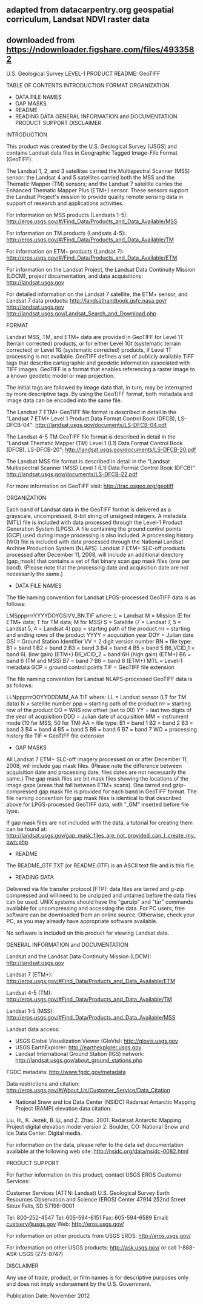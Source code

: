 ## adapted from datacarpentry.org geospatial corriculum, Landsat NDVI raster data
## downloaded from https://ndownloader.figshare.com/files/4933582

U.S. Geological Survey
LEVEL-1 PRODUCT README: GeoTIFF

TABLE OF CONTENTS
INTRODUCTION
FORMAT
ORGANIZATION
* DATA FILE NAMES
* GAP MASKS
* README
* READING DATA
GENERAL INFORMATION and DOCUMENTATION
PRODUCT SUPPORT
DISCLAIMER


INTRODUCTION

This product was created by the U.S. Geological Survey (USGS)
and contains Landsat data files in Geographic Tagged
Image-File Format (GeoTIFF).

The Landsat 1, 2, and 3 satellites carried the Multispectral
Scanner (MSS) sensor; the Landsat 4 and 5 satellites carried
both the MSS and the Thematic Mapper (TM) sensors; and the
Landsat 7 satellite carries the Enhanced Thematic Mapper Plus
(ETM+) sensor. These sensors support the Landsat Project's
mission to provide quality remote sensing data in support of
research and applications activities.

For information on MSS products (Landsats 1-5):
http://eros.usgs.gov/#/Find_Data/Products_and_Data_Available/MSS

For information on TM products (Landsats 4-5):
http://eros.usgs.gov/#/Find_Data/Products_and_Data_Available/TM

For information on ETM+ products (Landsat 7):
http://eros.usgs.gov/#/Find_Data/Products_and_Data_Available/ETM

For information on the Landsat Project, the Landsat Data Continuity
Mission (LDCM), project documentation, and data acquisitions:
http://landsat.usgs.gov

For detailed information on the Landsat 7 satellite, the ETM+ sensor,
and Landsat 7 data products:
http://landsathandbook.gsfc.nasa.gov/
http://landsat.usgs.gov
http://landsat.usgs.gov/Landsat_Search_and_Download.php


FORMAT

Landsat MSS, TM, and ETM+ data are provided in GeoTIFF for Level 1T
(terrain corrected) products, or for either Level 1Gt (systematic
terrain corrected) or Level 1G (systematic corrected) products,
if Level 1T processing is not available. GeoTIFF defines a set of
publicly available TIFF tags that describe cartographic and geodetic
information associated with TIFF images. GeoTIFF is a format that
enables referencing a raster image to a known geodetic model or map
projection.

The initial tags are followed by image data that, in turn, may be
interrupted by more descriptive tags. By using the GeoTIFF format,
both metadata and image data can be encoded into the same file.

The Landsat 7 ETM+ GeoTIFF file format is described in detail in the
"Landsat 7 ETM+ Level 1 Product Data Format Control Book (DFCB),
LS-DFCB-04":
http://landsat.usgs.gov/documents/LS-DFCB-04.pdf

The Landsat 4-5 TM GeoTIFF file format is described in detail in the
"Landsat Thematic Mapper (TM) Level 1 (L1) Data Format Control Book
(DFCB), LS-DFCB-20":
http://landsat.usgs.gov/documents/LS-DFCB-20.pdf

The Landsat MSS file format is described in detail in the "Landsat
Multispectral Scanner (MSS) Level 1 (L1) Data Format Control Book (DFCB)"
http://landsat.usgs.gov/documents/LS-DFCB-22.pdf

For more information on GeoTIFF visit:
http://trac.osgeo.org/geotiff


ORGANIZATION

Each band of Landsat data in the GeoTIFF format is delivered as
a grayscale, uncompressed, 8-bit string of unsigned integers.
A metadata (MTL) file is included with data processed through the
Level-1 Product Generation System (LPGS). A file containing the
ground control points (GCP) used during image processing is also
included. A processing history (WO) file is included with data
processed through the National Landsat Archive Production System
(NLAPS). Landsat 7 ETM+ SLC-off products processed after
December 11, 2008, will include an additional directory (gap_mask)
that contains a set of flat binary scan gap mask files (one per band).
(Please note that the processing date and acquisition date are not
necessarily the same.)

* DATA FILE NAMES

The file naming convention for Landsat LPGS-processed GeoTIFF data
is as follows:

LMSppprrrYYYYDOYGSIVV_BN.TIF where:
     L           = Landsat
     M           = Mission (E for ETM+ data; T for TM data; M for MSS)
     S           = Satellite (7 = Landsat 7, 5 = Landsat 5, 4 = Landsat 4)
     ppp         = starting path of the product
     rrr         = starting and ending rows of the product
     YYYY        = acquisition year
     DOY         = Julian date
     GSI         = Ground Station Identifier
     VV          = 2 digit version number
     BN          = file type:
          B1         = band 1
          B2         = band 2
          B3         = band 3
          B4         = band 4
          B5         = band 5
          B6_VCID_1  = band 6L (low gain)  (ETM+)
          B6_VCID_2  = band 6H (high gain) (ETM+)
          B6         = band 6 (TM and MSS)
          B7         = band 7
          B8         = band 8 (ETM+)
          MTL        = Level-1 metadata
          GCP        = ground control points
     TIF         = GeoTIFF file extension

The file naming convention for Landsat NLAPS-processed GeoTIFF data
is as follows:

LLNppprrrOOYYDDDMM_AA.TIF  where:
     LL          = Landsat sensor (LT for TM data)
     N           = satellite number
     ppp         = starting path of the product
     rrr         = starting row of the product
     OO          = WRS row offset (set to 00)
     YY          = last two digits of the year of
                   acquisition
     DDD         = Julian date of acquisition
     MM          = instrument mode (10 for MSS; 50 for TM)
     AA          = file type:
          B1          = band 1
          B2          = band 2
          B3          = band 3
          B4          = band 4
          B5          = band 5
          B6          = band 6
          B7          = band 7
          WO          = processing history file
     TIF         = GeoTIFF file extension


* GAP MASKS

All Landsat 7 ETM+ SLC-off imagery processed on or after December 11,
2008, will include gap mask files. (Please note the difference between
acquisition date and processing date, files dates are not necessarily the same.)
The gap mask files are bit mask files showing the locations of the image
gaps (areas that fall between ETM+ scans). One tarred and gzip-compressed
gap mask file is provided for each band in GeoTIFF format. The file naming
convention for gap mask files is identical to that described above for
LPGS-processed GeoTIFF data, with "_GM" inserted before file type.

If gap mask files are not included with the data, a tutorial for
creating them can be found at:
http://landsat.usgs.gov/gap_mask_files_are_not_provided_can_I_create_my_own.php


* README

The README_GTF.TXT (or README.GTF) is an ASCII text file and is this
file.


* READING DATA

Delivered via file transfer protocol (FTP): data files are tarred and
g-zip compressed and will need to be unzipped and untarred before the
data files can be used. UNIX systems should have the "gunzip" and "tar"
commands available for uncompressing and accessing the data. For PC
users, free software can be downloaded from an online source. Otherwise,
check your PC, as you may already have appropriate software available.

No software is included on this product for viewing Landsat data.


GENERAL INFORMATION and DOCUMENTATION

Landsat and the Landsat Data Continuity Mission (LDCM):
http://landsat.usgs.gov

Landsat 7 (ETM+):
http://eros.usgs.gov/#Find_Data/Products_and_Data_Available/ETM

Landsat 4-5 (TM):
http://eros.usgs.gov/#Find_Data/Products_and_Data_Available/TM

Landsat 1-5 (MSS):
http://eros.usgs.gov/#Find_Data/Products_and_Data_Available/MSS

Landsat data access:
  * USGS Global Visualization Viewer (GloVis):  http://glovis.usgs.gov
  * USGS EarthExplorer:  http://earthexplorer.usgs.gov
  * Landsat International Ground Station (IGS) network:
                     http://landsat.usgs.gov/about_ground_stations.php

FGDC metadata:
http://www.fgdc.gov/metadata

Data restrictions and citation:
http://eros.usgs.gov/#/About_Us/Customer_Service/Data_Citation

* National Snow and Ice Data Center (NSIDC)
Radarsat Antarctic Mapping Project (RAMP) elevation data citation:

Liu, H., K. Jezek, B. Li, and Z. Zhao. 2001.
Radarsat Antarctic Mapping Project digital elevation model version 2.
Boulder, CO: National Snow and Ice Data Center. Digital media.

For information on the data, please refer to the data set documentation
available at the following web site:
http://nsidc.org/data/nsidc-0082.html


PRODUCT SUPPORT

For further information on this product, contact USGS
EROS Customer Services:

Customer Services (ATTN: Landsat)
U.S. Geological Survey
Earth Resources Observation and Science (EROS) Center
47914 252nd Street
Sioux Falls, SD 57198-0001

Tel: 800-252-4547
Tel: 605-594-6151
Fax: 605-594-6589
Email: custserv@usgs.gov
Web:  http://eros.usgs.gov/

For information on other products from USGS EROS:
http://eros.usgs.gov/

For information on other USGS products:
http://ask.usgs.gov/
or call 1-888-ASK-USGS (275-8747)


DISCLAIMER

Any use of trade, product, or firm names is for descriptive
purposes only and does not imply endorsement by the U.S.
Government.


Publication Date:  November 2012
